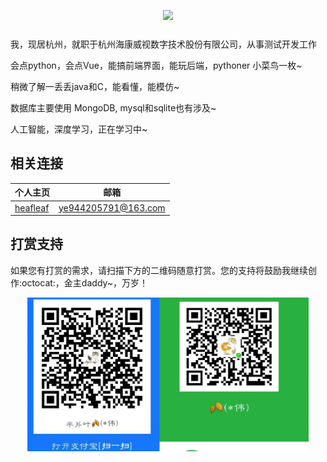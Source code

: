 <p align="center" style="margin-bottom: 25px;">
  <img src="/docs/.vuepress/public/favicon.ico">
</p>

我，现居杭州，就职于杭州海康威视数字技术股份有限公司，从事测试开发工作

会点python，会点Vue，能搞前端界面，能玩后端，pythoner 小菜鸟一枚~

稍微了解一丢丢java和C，能看懂，能模仿~

数据库主要使用 MongoDB, mysql和sqlite也有涉及~

人工智能，深度学习，正在学习中~


## 相关连接

| 个人主页 | 邮箱 |
| ------------- | ------------  |
| <a  href="https://halfleaf.github.io/" target="_blank">heafleaf</a>  | <a href="mailto:ye944205791@163.com" target="_blank">ye944205791@163.com</a> |

## 打赏支持

如果您有打赏的需求，请扫描下方的二维码随意打赏。您的支持将鼓励我继续创作:octocat:，金主daddy~，万岁！

<p align="center">
  <img src="pay.jpg" width="450">
</p>
